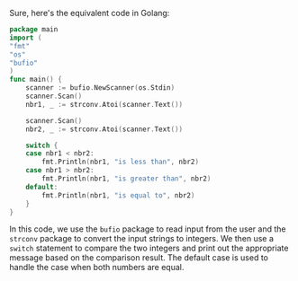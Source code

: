 Sure, here's the equivalent code in Golang:
```go
package main
import (
"fmt"
"os"
"bufio"
)
func main() {
	scanner := bufio.NewScanner(os.Stdin)
	scanner.Scan()
	nbr1, _ := strconv.Atoi(scanner.Text())

	scanner.Scan()
	nbr2, _ := strconv.Atoi(scanner.Text())

	switch {
	case nbr1 < nbr2:
		fmt.Println(nbr1, "is less than", nbr2)
	case nbr1 > nbr2:
		fmt.Println(nbr1, "is greater than", nbr2)
	default:
		fmt.Println(nbr1, "is equal to", nbr2)
	}
}
```
In this code, we use the `bufio` package to read input from the user and the `strconv` package to convert the input strings to integers. We then use a `switch` statement to compare the two integers and print out the appropriate message based on the comparison result. The default case is used to handle the case when both numbers are equal.

